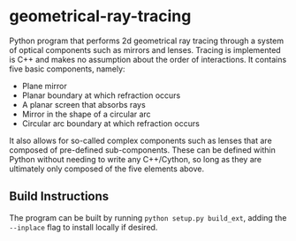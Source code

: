 # geometrical-ray-tracing
 Python program that performs 2d geometrical ray tracing through a system of optical components such as mirrors and lenses. Tracing is implemented is C++ and makes no assumption about the order of interactions. It contains five basic components, namely:
 - Plane mirror
 - Planar boundary at which refraction occurs
 - A planar screen that absorbs rays
 - Mirror in the shape of a circular arc
 - Circular arc boundary at which refraction occurs

It also allows for so-called complex components such as lenses that are composed of pre-defined sub-components. These can be defined within Python without needing to write any C++/Cython, so long as they are ultimately only composed of the five elements above. 

## Build Instructions
The program can be built by running `python setup.py build_ext`, adding the `--inplace` flag to install locally if desired.
